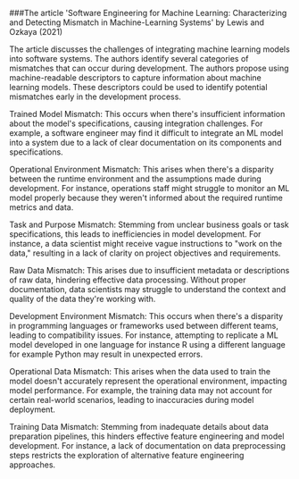 ###The article 'Software Engineering for Machine Learning: Characterizing and Detecting Mismatch in Machine-Learning Systems' by Lewis and Ozkaya (2021)

The article discusses the challenges of integrating machine learning models into software systems. The authors identify several categories of mismatches that can occur during development. The authors propose using machine-readable descriptors to capture information about machine learning models. These descriptors could be used to identify potential mismatches early in the development process.

Trained Model Mismatch: This occurs when there's insufficient information about the model's specifications, causing integration challenges. For example, a software engineer may find it difficult to integrate an ML model into a system due to a lack of clear documentation on its components and specifications.

Operational Environment Mismatch: This arises when there's a disparity between the runtime environment and the assumptions made during development. For instance, operations staff might struggle to monitor an ML model properly because they weren't informed about the required runtime metrics and data.

Task and Purpose Mismatch: Stemming from unclear business goals or task specifications, this leads to inefficiencies in model development. For instance, a data scientist might receive vague instructions to "work on the data," resulting in a lack of clarity on project objectives and requirements.

Raw Data Mismatch: This arises due to insufficient metadata or descriptions of raw data, hindering effective data processing. Without proper documentation, data scientists may struggle to understand the context and quality of the data they're working with.

Development Environment Mismatch: This occurs when there's a disparity in programming languages or frameworks used between different teams, leading to compatibility issues. For instance, attempting to replicate a ML model developed in one language for instance R using a different language for example Python may result in unexpected errors.

Operational Data Mismatch: This arises when the data used to train the model doesn't accurately represent the operational environment, impacting model performance. For example, the training data may not account for certain real-world scenarios, leading to inaccuracies during model deployment.

Training Data Mismatch: Stemming from inadequate details about data preparation pipelines, this hinders effective feature engineering and model development. For instance, a lack of documentation on data preprocessing steps restricts the exploration of alternative feature engineering approaches.
